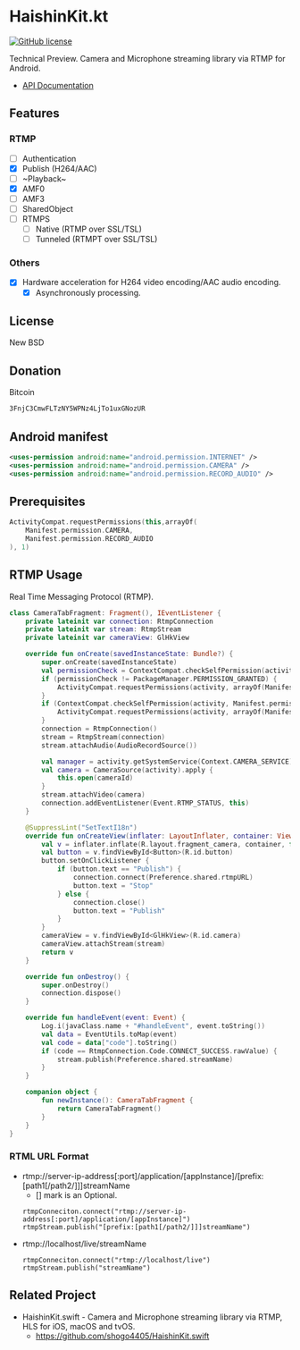 # HaishinKit.kt
[![GitHub license](https://img.shields.io/badge/license-New%20BSD-blue.svg)](https://raw.githubusercontent.com/shogo4405/HaishinKit.kt/master/LICENSE.md)

Technical Preview. Camera and Microphone streaming library via RTMP for Android.
* [API Documentation](https://shogo4405.github.io/HaishinKit.kt/haishinkit/)

## Features
### RTMP
- [ ] Authentication
- [x] Publish (H264/AAC) 
- [ ] ~Playback~
- [x] AMF0
- [ ] AMF3
- [ ] SharedObject
- [ ] RTMPS
  - [ ] Native (RTMP over SSL/TSL)
  - [ ] Tunneled (RTMPT over SSL/TSL)

### Others
- [x] Hardware acceleration for H264 video encoding/AAC audio encoding.
  - [x] Asynchronously processing.

## License
New BSD

## Donation
Bitcoin
```txt
3FnjC3CmwFLTzNY5WPNz4LjTo1uxGNozUR
```

## Android manifest
```xml
<uses-permission android:name="android.permission.INTERNET" />
<uses-permission android:name="android.permission.CAMERA" />
<uses-permission android:name="android.permission.RECORD_AUDIO" />
```

## Prerequisites
```kt
ActivityCompat.requestPermissions(this,arrayOf(
    Manifest.permission.CAMERA,
    Manifest.permission.RECORD_AUDIO
), 1)
```

## RTMP Usage
Real Time Messaging Protocol (RTMP).

```kt
class CameraTabFragment: Fragment(), IEventListener {
    private lateinit var connection: RtmpConnection
    private lateinit var stream: RtmpStream
    private lateinit var cameraView: GlHkView

    override fun onCreate(savedInstanceState: Bundle?) {
        super.onCreate(savedInstanceState)
        val permissionCheck = ContextCompat.checkSelfPermission(activity, Manifest.permission.CAMERA)
        if (permissionCheck != PackageManager.PERMISSION_GRANTED) {
            ActivityCompat.requestPermissions(activity, arrayOf(Manifest.permission.CAMERA), 1)
        }
        if (ContextCompat.checkSelfPermission(activity, Manifest.permission.RECORD_AUDIO) != PackageManager.PERMISSION_GRANTED) {
            ActivityCompat.requestPermissions(activity, arrayOf(Manifest.permission.RECORD_AUDIO), 1)
        }
        connection = RtmpConnection()
        stream = RtmpStream(connection)
        stream.attachAudio(AudioRecordSource())

        val manager = activity.getSystemService(Context.CAMERA_SERVICE) as CameraManager
        val camera = CameraSource(activity).apply {
            this.open(cameraId)
        }
        stream.attachVideo(camera)
        connection.addEventListener(Event.RTMP_STATUS, this)
    }

    @SuppressLint("SetTextI18n")
    override fun onCreateView(inflater: LayoutInflater, container: ViewGroup?, savedInstanceState: Bundle?): View? {
        val v = inflater.inflate(R.layout.fragment_camera, container, false)
        val button = v.findViewById<Button>(R.id.button)
        button.setOnClickListener {
            if (button.text == "Publish") {
                connection.connect(Preference.shared.rtmpURL)
                button.text = "Stop"
            } else {
                connection.close()
                button.text = "Publish"
            }
        }
        cameraView = v.findViewById<GlHkView>(R.id.camera)
        cameraView.attachStream(stream)
        return v
    }

    override fun onDestroy() {
        super.onDestroy()
        connection.dispose()
    }

    override fun handleEvent(event: Event) {
        Log.i(javaClass.name + "#handleEvent", event.toString())
        val data = EventUtils.toMap(event)
        val code = data["code"].toString()
        if (code == RtmpConnection.Code.CONNECT_SUCCESS.rawValue) {
            stream.publish(Preference.shared.streamName)
        }
    }

    companion object {
        fun newInstance(): CameraTabFragment {
            return CameraTabFragment()
        }
    }
}
```
### RTML URL Format
* rtmp://server-ip-address[:port]/application/[appInstance]/[prefix:[path1[/path2/]]]streamName
  - [] mark is an Optional.
  ```
  rtmpConneciton.connect("rtmp://server-ip-address[:port]/application/[appInstance]")
  rtmpStream.publish("[prefix:[path1[/path2/]]]streamName")
  ```
* rtmp://localhost/live/streamName
  ```
  rtmpConneciton.connect("rtmp://localhost/live")
  rtmpStream.publish("streamName")
  ```

## Related Project
* HaishinKit.swift - Camera and Microphone streaming library via RTMP, HLS for iOS, macOS and tvOS.
  * https://github.com/shogo4405/HaishinKit.swift
